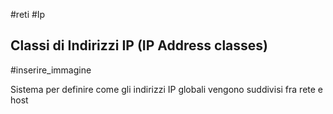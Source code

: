 #reti #Ip
## Classi di Indirizzi IP (IP Address classes)
#inserire_immagine 

Sistema per definire come gli indirizzi IP  globali vengono suddivisi fra rete e host